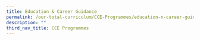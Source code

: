 ```yaml
---
title: Education & Career Guidance
permalink: /our-total-curriculum/CCE-Programmes/education-n-career-guidance
description: ""
third_nav_title: CCE Programmes
---
```

